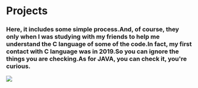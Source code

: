 # Projects

### Here, it includes some simple process.And, of course, they only when I was studying with my friends to help me understand the C language of some of the code.In fact, my first contact with C language was in 2019.So you can ignore the things you are checking.As for JAVA, you can check it, you're curious.
![](https://timgsa.baidu.com/timg?image&quality=80&size=b9999_10000&sec=1563809460914&di=7afd3a00c5d3abfdc84a07b3fe953f5d&imgtype=0&src=http%3A%2F%2Fpic.51yuansu.com%2Fpic3%2Fcover%2F03%2F04%2F88%2F5af943211e7cf_610.jpg)
